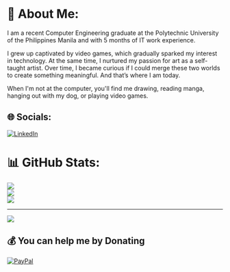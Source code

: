 # 💫 About Me:
I am a recent Computer Engineering graduate at the Polytechnic University of the Philippines Manila and with 5 months of IT work experience.

I grew up captivated by video games, which gradually sparked my interest in technology. At the same time, I nurtured my passion for art as a self-taught artist. Over time, I became curious if I could merge these two worlds to create something meaningful. And that’s where I am today.

When I'm not at the computer, you'll find me drawing, reading manga, hanging out with my dog, or playing video games.

## 🌐 Socials:
[![LinkedIn](https://img.shields.io/badge/LinkedIn-%230077B5.svg?logo=linkedin&logoColor=white)](https://linkedin.com/in/https://www.linkedin.com/in/mmtapalla/)

# 📊 GitHub Stats:
![](https://github-readme-stats.vercel.app/api?username=mmtapalla&theme=dark&hide_border=true&include_all_commits=false&count_private=false)<br/>
![](https://github-readme-streak-stats.herokuapp.com/?user=mmtapalla&theme=dark&hide_border=true)<br/>
![](https://github-readme-stats.vercel.app/api/top-langs/?username=mmtapalla&theme=dark&hide_border=true&include_all_commits=false&count_private=false&layout=compact)

---
[![](https://visitcount.itsvg.in/api?id=mmtapalla&icon=0&color=4)](https://visitcount.itsvg.in)

  ## 💰 You can help me by Donating
  [![PayPal](https://img.shields.io/badge/PayPal-00457C?style=for-the-badge&logo=paypal&logoColor=white)](https://paypal.me/tapalla) 
